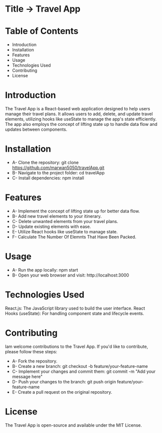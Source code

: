 # Title -> Travel App

# Table of Contents
- Introduction
- Installation
- Features
- Usage
- Technologies Used
- Contributing
- License

# Introduction

The Travel App is a React-based web application designed to help users manage their travel plans. It allows users to add, delete, and update travel elements, utilizing hooks like useState to manage the app's state efficiently. The app also employs the concept of lifting state up to handle data flow and updates between components.

# Installation

- A- Clone the repository: git clone https://github.com/marwan5050/travelApp.git
- B- Navigate to the project folder: cd travelApp
- C- Install dependencies: npm install

# Features

- A- Implement the concept of lifting state up for better data flow.
- B- Add new travel elements to your itinerary.
- C- Delete unwanted elements from your travel plans.
- D- Update existing elements with ease.
- E- Utilize React hooks like useState to manage state.
- F- Calculate The Number Of Elemnts That Have Been Packed.

# Usage

- A- Run the app locally: npm start
- B- Open your web browser and visit: http://localhost:3000

# Technologies Used

React.js: The JavaScript library used to build the user interface.
React Hooks (useState): For handling component state and lifecycle events.

# Contributing

Iam welcome contributions to the Travel App. If you'd like to contribute, please follow these steps:

- A- Fork the repository.
- B- Create a new branch: git checkout -b feature/your-feature-name
- C- Implement your changes and commit them: git commit -m "Add your message here"
- D- Push your changes to the branch: git push origin feature/your-feature-name
- E- Create a pull request on the original repository.


# License

The Travel App is open-source and available under the MIT License.







